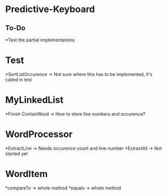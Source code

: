 # Predictive-Keyboard

## To-Do

*Test the partial implementations

# Test

*SortListOccurence -> Not sure where this has to be implemented, it's called in test

# MyLinkedList

*Finish ContainWord -> How to store line numbers and occurence?

# WordProcessor

*ExtractLine -> Needs occurence count and line number
*ExtractAll -> Not started yet

# WordItem
*compareTo -> whole method
*equals -> whole method
